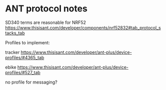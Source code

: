 # ANT protocol notes

SD340 terms are reasonable for NRF52
https://www.thisisant.com/developer/components/nrf52832#tab_protocol_stacks_tab

Profiles to implement:

tracker
https://www.thisisant.com/developer/ant-plus/device-profiles/#4365_tab

ebike
https://www.thisisant.com/developer/ant-plus/device-profiles/#527_tab

no profile for messaging?
